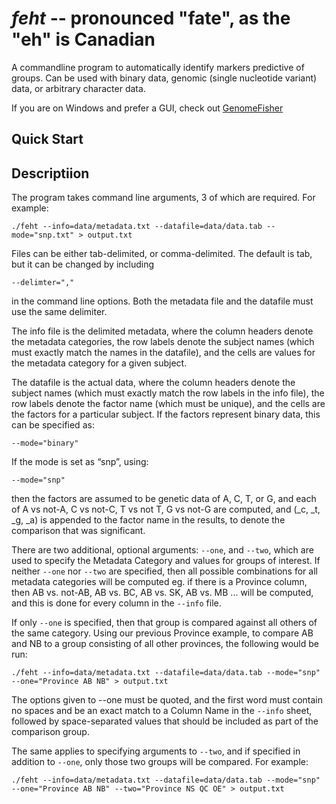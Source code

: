 # **_feht_** -- pronounced "fate", as the "eh" is Canadian

A commandline program to automatically identify markers predictive of groups. Can be used with binary data, genomic (single nucleotide variant) data, or arbitrary character data.


If you are on Windows and prefer a GUI, check out [GenomeFisher](https://bitbucket.org/peterk87/genomefisher/wiki/Home)

## Quick Start


## Descriptiion

The program takes command line arguments, 3 of which are required. For example:

    ./feht --info=data/metadata.txt --datafile=data/data.tab --mode="snp.txt" > output.txt
 
Files can be either tab-delimited, or comma-delimited. The default is tab, but it can be changed by including
 
    --delimter=","
             
in the command line options. Both the metadata file and the datafile must use the same delimiter.
 
The info file is the delimited metadata, where the column headers denote the metadata categories, the row labels denote the subject names (which must exactly match the names in the datafile), and the cells are values for the metadata category for a given subject.
 
The datafile is the actual data, where the column headers denote the subject names (which must exactly match the row labels in the info file), the row labels denote the factor name (which must be unique), and the cells are the factors for a particular subject. If the factors represent binary data, this can be specified as:

    --mode="binary"
 
If the mode is set as “snp”, using:
 
    --mode="snp"
 
 then the factors are assumed to be genetic data of A, C, T, or G, and each of A vs not-A, C vs not-C, T vs not T, G vs not-G are computed, and (_c, _t, _g, _a) is appended to the factor name in the results, to denote the comparison that was significant.
 
There are two additional, optional arguments: `--one`, and `--two`, which are used to specify the Metadata Category and values for groups of interest. If neither `--one` nor `--two` are specified, then all possible combinations for all metadata categories will be computed eg. if there is a Province column, then AB vs. not-AB, AB vs. BC, AB vs. SK, AB vs. MB ... will be computed, and this is done for every column in the `--info` file.
 
If only `--one` is specified, then that group is compared against all others of the same category. Using our previous Province example, to compare AB and NB to a group consisting of all other provinces, the following would be run:

    ./feht --info=data/metadata.txt --datafile=data/data.tab --mode="snp" --one="Province AB NB" > output.txt
 
The options given to --one must be quoted, and the first word must contain no spaces and be an exact match to a Column Name in the `--info` sheet, followed by space-separated values that should be included as part of the comparison group.
 
The same applies to specifying arguments to `--two`, and if specified in addition to `--one`, only those two groups will be compared. For example:

    ./feht --info=data/metadata.txt --datafile=data/data.tab --mode="snp" --one="Province AB NB" --two="Province NS QC OE" > output.txt
